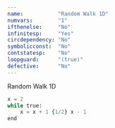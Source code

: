```yaml
---
name:           "Random Walk 1D"
numvars:        "1"
ifthenelse:     "No"
infinitesp:     "Yes"
circdependency: "No"
symbolicconst:  "No"
contstatesp:    "No"
loopguard:      "(true)"
defective:      "No"
---
```


Random Walk 1D

```python
x = 2
while true:
    x = x + 1 {1/2} x - 1
end
```
